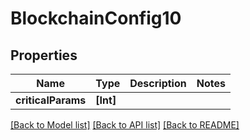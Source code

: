 # BlockchainConfig10

## Properties
Name | Type | Description | Notes
------------ | ------------- | ------------- | -------------
**criticalParams** | **[Int]** |  | 

[[Back to Model list]](../README.md#documentation-for-models) [[Back to API list]](../README.md#documentation-for-api-endpoints) [[Back to README]](../README.md)


